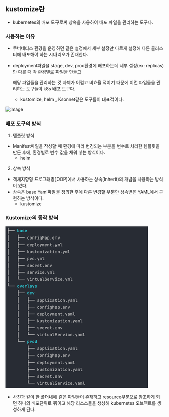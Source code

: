 ## kustomize란
- kubernetes의 배포 도구로써 상속을 사용하여 배포 파일을 관리하는 도구다.

### 사용하는 이유
- 쿠버네티스 환경을 운영하면 같은 설정에서 세부 설정만 다르게 설정해 다른 클러스터에 배포해야 하는 시나리오가 존재한다.
- deployment파일을 stage, dev, prod환경에 배포하는데 세부 설정(ex: replicas)만 다를 때 각 환경별로 파일을 만들고

  해당 파일들을 관리하는 것 자체가 어렵고 비효율 적이기 때문에 이런 파일들을 관리하는 도구들이 k8s 배포 도구다.

    - kustomize, helm , Ksonnet같은 도구들이 대표적이다.

![image](https://github.com/alstjq8251/Cs-tech/assets/98382954/d28efd51-f58c-49ce-8b1d-831da078879e)

### 배포 도구의 방식

1. 템플릿 방식
  - Manifest파일을 작성할 때 환경에 따라 변경되는 부분을 변수로 처리한 템플릿을 만든 후에, 환경별로 변수 값을 채워 넣는 방식이다.
    - helm
2. 상속 방식
  - 객체지향형 프로그래밍(OOP)에서 사용하는 상속(Inherit)의 개념을 사용하는 방식이 있다.
  - 상속은 base Yaml파일을 정의한 후에 다른 변경할 부분만 상속받은 YAML에서 구현하는 방식이다.
    - kustomize

### Kustomize의 동작 방식
![img.png](img.png)

- 사진과 같이 한 폴더내에 같은 파일들이 존재하고 resource부분으로 참조하게 되면 하나의 배포단위로 묶이고 해당 리소스들을 생성해 kubernetes 오브젝트를 생성하게 된다.